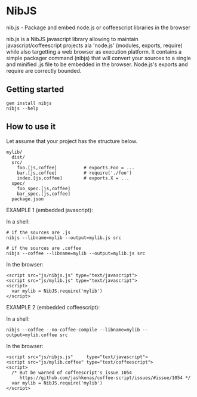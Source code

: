# NibJS

nib.js - Package and embed node.js or coffeescript libraries in the browser

nib.js is a NibJS javascript library allowing to maintain javascript/coffeescript projects 
ala 'node.js' (modules, exports, require) while also targetting a web browser as execution 
platform. It contains a simple packager command (nibjs) that will convert your sources to a 
single and minified .js file to be embedded in the browser. Node.js's exports and require 
are correctly bounded.

## Getting started

    gem install nibjs
    nibjs --help 

## How to use it

Let assume that your project has the structure below. 

    mylib/
      dist/
      src/
        foo.[js,coffee]          # exports.Foo = ...
        bar.[js,coffee]          # require('./foo')
        index.[js,coffee]        # exports.X = ...
      spec/
        foo_spec.[js,coffee]
        bar_spec.[js,coffee]
      package.json

EXAMPLE 1 (embedded javascript):

  In a shell:

    # if the sources are .js
    nibjs --libname=mylib --output=mylib.js src

    # if the sources are .coffee
    nibjs --coffee --libname=mylib --output=mylib.js src

  In the browser:

    <script src="js/nibjs.js" type="text/javascript">
    <script src="js/mylib.js" type="text/javascript">
    <script>
      var mylib = NibJS.require('mylib')
    </script>

EXAMPLE 2 (embedded coffeescript):

  In a shell:

    nibjs --coffee --no-coffee-compile --libname=mylib --output=mylib.coffee src

  In the browser:

    <script src="js/nibjs.js"     type="text/javascript">
    <script src="js/mylib.coffee" type="text/coffeescript">
    <script>
      /* But be warned of coffeescript's issue 1054
         https://github.com/jashkenas/coffee-script/issues/#issue/1054 */
      var mylib = NibJS.require('mylib')
    </script>

